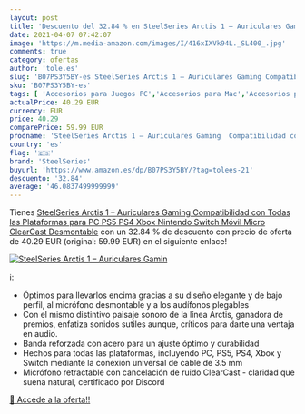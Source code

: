 ```yaml
---
layout: post
title: 'Descuento del 32.84 % en SteelSeries Arctis 1 – Auriculares Gamin'
date: 2021-04-07 07:42:07
image: 'https://m.media-amazon.com/images/I/416xIXVk94L._SL400_.jpg'
comments: true
category: ofertas
author: 'tole.es'
slug: 'B07PS3Y5BY-es SteelSeries Arctis 1 – Auriculares Gaming Compatibilidad...'
sku: 'B07PS3Y5BY-es'
tags: [ 'Accesorios para Juegos PC','Accesorios para Mac','Accesorios para PlayStation 4','Auriculares gaming con micrófono para PlayStation 4','Auriculares gaming para PC','Electrónica','Hardware y juegos para PlayStation 4','Juegos y Accesorios para Mac','Juegos y Accesorios para PC','Videojuegos','nintendo','ps4','ps5','steelseries','xbox', ]
actualPrice: 40.29 EUR
currency: EUR
price: 40.29
comparePrice: 59.99 EUR
prodname: 'SteelSeries Arctis 1 – Auriculares Gaming  Compatibilidad con Todas las Plataformas  para PC  PS5  PS4  Xbox  Nintendo Switch  Móvil  Micro ClearCast Desmontable'
country: 'es'
flag: '🇪🇸'
brand: 'SteelSeries'
buyurl: 'https://www.amazon.es/dp/B07PS3Y5BY/?tag=tolees-21'
descuento: '32.84'
average: '46.0837499999999'
---
```


Tienes [SteelSeries Arctis 1 – Auriculares Gaming  Compatibilidad con Todas las Plataformas  para PC  PS5  PS4  Xbox  Nintendo Switch  Móvil  Micro ClearCast Desmontable](https://www.amazon.es/dp/B07PS3Y5BY/?tag=tolees-21) con un 32.84 % de descuento con precio de oferta de 40.29 EUR (original: 59.99 EUR) en el siguiente enlace!

[![SteelSeries Arctis 1 – Auriculares Gamin](https://m.media-amazon.com/images/I/416xIXVk94L._SL400_.jpg)](https://www.amazon.es/dp/B07PS3Y5BY/?tag=tolees-21)

ℹ️:

- Óptimos para llevarlos encima gracias a su diseño elegante y de bajo perfil, al micrófono desmontable y a los audífonos plegables
- Con el mismo distintivo paisaje sonoro de la línea Arctis, ganadora de premios, enfatiza sonidos sutiles aunque, críticos para darte una ventaja en audio.
- Banda reforzada con acero para un ajuste óptimo y durabilidad
- Hechos para todas las plataformas, incluyendo PC, PS5, PS4, Xbox y Switch mediante la conexión universal de cable de 3.5 mm
- Micrófono retractable con cancelación de ruido ClearCast - claridad que suena natural, certificado por Discord

[🛒 Accede a la oferta!!](https://www.amazon.es/dp/B07PS3Y5BY/?tag=tolees-21)
